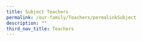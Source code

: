 ```yaml
---
title: Subject Teachers
permalink: /our-family/Teachers/permalinkSubject
description: ""
third_nav_title: Teachers
---
```

